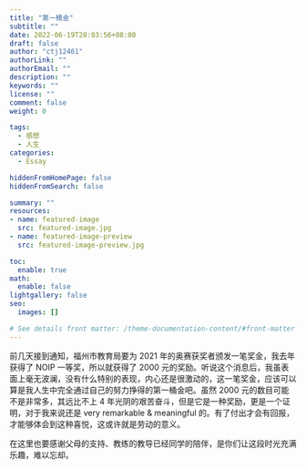 ```yaml
---
title: "第一桶金"
subtitle: ""
date: 2022-06-19T20:03:56+08:00
draft: false
author: "ctj12461"
authorLink: ""
authorEmail: ""
description: ""
keywords: ""
license: ""
comment: false
weight: 0

tags:
  - 感想
  - 人生
categories:
  - Essay

hiddenFromHomePage: false
hiddenFromSearch: false

summary: ""
resources:
- name: featured-image
  src: featured-image.jpg
- name: featured-image-preview
  src: featured-image-preview.jpg

toc:
  enable: true
math:
  enable: false
lightgallery: false
seo:
  images: []

# See details front matter: /theme-documentation-content/#front-matter
---
```


前几天接到通知，福州市教育局要为 2021 年的奥赛获奖者颁发一笔奖金，我去年获得了 NOIP 一等奖，所以就获得了 2000 元的奖励。听说这个消息后，我虽表面上毫无波澜，没有什么特别的表现，内心还是很激动的，这一笔奖金，应该可以算是我人生中完全通过自己的努力挣得的第一桶金吧。虽然 2000 元的数目可能不是非常多，其远比不上 4 年光阴的艰苦奋斗，但是它是一种奖励，更是一个证明，对于我来说还是 very remarkable & meaningful 的。有了付出才会有回报，才能够体会到这种喜悦，这或许就是劳动的意义。

在这里也要感谢父母的支持、教练的教导已经同学的陪伴，是你们让这段时光充满乐趣，难以忘却。
